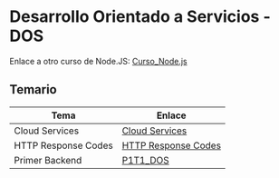 # Desarrollo Orientado a Servicios - DOS

Enlace a otro curso de Node.JS: [Curso_Node.js](https://github.com/carlos-paezf/Curso_Node.js 'Curso_Node.js')

## Temario

| Tema                | Enlace                                            |
| ------------------- | ------------------------------------------------- |
| Cloud Services      | [Cloud Services](./Primer_Corte/Cloud_Service.md) |
| HTTP Response Codes | [HTTP Response Codes](./http-response-codes.pdf)  |
| Primer Backend      | [P1T1_DOS](./Primer_Corte/P1T1_DOS/README.md)     |
